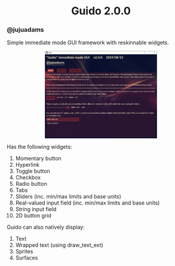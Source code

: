 <h1 align="center">Guido 2.0.0</h1>
<h3 align="left">@jujuadams</h3>

Simple immediate mode GUI framework with reskinnable widgets.

<p align="center"><img src="https://raw.githubusercontent.com/JujuAdams/Guido/master/PREVIEW.png" style="display:block; margin:auto; width:300px"></p>

Has the following widgets:
1) Momentary button
2) Hyperlink
3) Toggle button
4) Checkbox
5) Radio button
6) Tabs
7) Sliders (inc. min/max limits and base units)
8) Real-valued input field (inc. min/max limits and base units)
9) String input field
10) 2D button grid


Guido can also natively display:
1) Text
2) Wrapped text (using draw_text_ext)
3) Sprites
4) Surfaces
